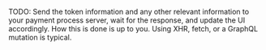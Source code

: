TODO: Send the token information and any other
relevant information to your payment process
server, wait for the response, and update the UI
accordingly. How this is done is up to you. Using
XHR, fetch, or a GraphQL mutation is typical.
